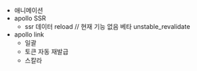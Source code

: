 - 애니메이션
- apollo SSR
   - ssr 데이터 reload // 현재 기능 없음 베타 unstable_revalidate
- apollo link
   - 일괄
   - 토큰 자동 재발급
   - 스칼라